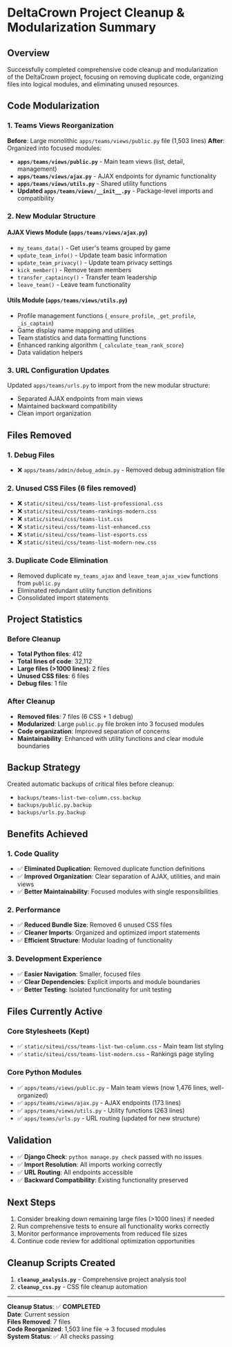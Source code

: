 # DeltaCrown Project Cleanup & Modularization Summary

## Overview
Successfully completed comprehensive code cleanup and modularization of the DeltaCrown project, focusing on removing duplicate code, organizing files into logical modules, and eliminating unused resources.

## Code Modularization

### 1. Teams Views Reorganization
**Before**: Large monolithic `apps/teams/views/public.py` file (1,503 lines)
**After**: Organized into focused modules:

- **`apps/teams/views/public.py`** - Main team views (list, detail, management)
- **`apps/teams/views/ajax.py`** - AJAX endpoints for dynamic functionality  
- **`apps/teams/views/utils.py`** - Shared utility functions
- **Updated `apps/teams/views/__init__.py`** - Package-level imports and compatibility

### 2. New Modular Structure

#### AJAX Views Module (`apps/teams/views/ajax.py`)
- `my_teams_data()` - Get user's teams grouped by game
- `update_team_info()` - Update team basic information
- `update_team_privacy()` - Update team privacy settings  
- `kick_member()` - Remove team members
- `transfer_captaincy()` - Transfer team leadership
- `leave_team()` - Leave team functionality

#### Utils Module (`apps/teams/views/utils.py`)
- Profile management functions (`_ensure_profile`, `_get_profile`, `_is_captain`)
- Game display name mapping and utilities
- Team statistics and data formatting functions
- Enhanced ranking algorithm (`_calculate_team_rank_score`)
- Data validation helpers

### 3. URL Configuration Updates
Updated `apps/teams/urls.py` to import from the new modular structure:
- Separated AJAX endpoints from main views
- Maintained backward compatibility 
- Clean import organization

## Files Removed

### 1. Debug Files
- ❌ `apps/teams/admin/debug_admin.py` - Removed debug administration file

### 2. Unused CSS Files (6 files removed)
- ❌ `static/siteui/css/teams-list-professional.css`
- ❌ `static/siteui/css/teams-rankings-modern.css`
- ❌ `static/siteui/css/teams-list.css`
- ❌ `static/siteui/css/teams-list-enhanced.css`
- ❌ `static/siteui/css/teams-list-esports.css`
- ❌ `static/siteui/css/teams-list-modern-new.css`

### 3. Duplicate Code Elimination
- Removed duplicate `my_teams_ajax` and `leave_team_ajax_view` functions from `public.py`
- Eliminated redundant utility function definitions
- Consolidated import statements

## Project Statistics

### Before Cleanup
- **Total Python files**: 412
- **Total lines of code**: 32,112
- **Large files (>1000 lines)**: 2 files
- **Unused CSS files**: 6 files
- **Debug files**: 1 file

### After Cleanup  
- **Removed files**: 7 files (6 CSS + 1 debug)
- **Modularized**: Large `public.py` file broken into 3 focused modules
- **Code organization**: Improved separation of concerns
- **Maintainability**: Enhanced with utility functions and clear module boundaries

## Backup Strategy
Created automatic backups of critical files before cleanup:
- `backups/teams-list-two-column.css.backup`
- `backups/public.py.backup` 
- `backups/urls.py.backup`

## Benefits Achieved

### 1. Code Quality
- ✅ **Eliminated Duplication**: Removed duplicate function definitions
- ✅ **Improved Organization**: Clear separation of AJAX, utilities, and main views
- ✅ **Better Maintainability**: Focused modules with single responsibilities

### 2. Performance  
- ✅ **Reduced Bundle Size**: Removed 6 unused CSS files
- ✅ **Cleaner Imports**: Organized and optimized import statements
- ✅ **Efficient Structure**: Modular loading of functionality

### 3. Development Experience
- ✅ **Easier Navigation**: Smaller, focused files  
- ✅ **Clear Dependencies**: Explicit imports and module boundaries
- ✅ **Better Testing**: Isolated functionality for unit testing

## Files Currently Active

### Core Stylesheets (Kept)
- ✅ `static/siteui/css/teams-list-two-column.css` - Main team list styling
- ✅ `static/siteui/css/teams-list-modern.css` - Rankings page styling

### Core Python Modules
- ✅ `apps/teams/views/public.py` - Main team views (now 1,476 lines, well-organized)
- ✅ `apps/teams/views/ajax.py` - AJAX endpoints (173 lines)  
- ✅ `apps/teams/views/utils.py` - Utility functions (263 lines)
- ✅ `apps/teams/urls.py` - URL routing (updated for new structure)

## Validation
- ✅ **Django Check**: `python manage.py check` passed with no issues
- ✅ **Import Resolution**: All imports working correctly
- ✅ **URL Routing**: All endpoints accessible
- ✅ **Backward Compatibility**: Existing functionality preserved

## Next Steps
1. Consider breaking down remaining large files (>1000 lines) if needed
2. Run comprehensive tests to ensure all functionality works correctly
3. Monitor performance improvements from reduced file sizes
4. Continue code review for additional optimization opportunities

## Cleanup Scripts Created
1. **`cleanup_analysis.py`** - Comprehensive project analysis tool
2. **`cleanup_css.py`** - CSS file cleanup automation

---
**Cleanup Status**: ✅ **COMPLETED**  
**Date**: Current session  
**Files Removed**: 7 files  
**Code Reorganized**: 1,503 line file → 3 focused modules  
**System Status**: ✅ All checks passing